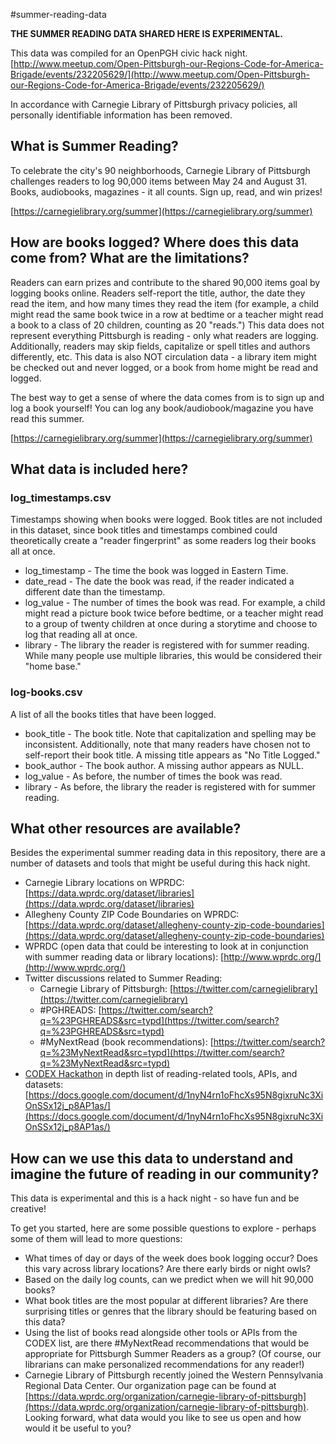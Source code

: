 #summer-reading-data

**THE SUMMER READING DATA SHARED HERE IS EXPERIMENTAL.**

This data was compiled for an OpenPGH civic hack night. [http://www.meetup.com/Open-Pittsburgh-our-Regions-Code-for-America-Brigade/events/232205629/](http://www.meetup.com/Open-Pittsburgh-our-Regions-Code-for-America-Brigade/events/232205629/)

In accordance with Carnegie Library of Pittsburgh privacy policies, all personally identifiable information has been removed.

## What is Summer Reading?

To celebrate the city's 90 neighborhoods, Carnegie Library of Pittsburgh challenges readers to log 90,000 items between May 24 and August 31. Books, audiobooks, magazines - it all counts. Sign up, read, and win prizes!

[https://carnegielibrary.org/summer](https://carnegielibrary.org/summer)

## How are books logged? Where does this data come from? What are the limitations?

Readers can earn prizes and contribute to the shared 90,000 items goal by logging books online. Readers self-report the title, author, the date they read the item, and how many times they read the item (for example, a child might read the same book twice in a row at bedtime or a teacher might read a book to a class of 20 children, counting as 20 "reads.") This data does not represent everything Pittsburgh is reading - only what readers are logging. Additionally, readers may skip fields, capitalize or spell titles and authors differently, etc. This data is also NOT circulation data - a library item might be checked out and never logged, or a book from home might be read and logged.

The best way to get a sense of where the data comes from is to sign up and log a book yourself! You can log any book/audiobook/magazine you have read this summer.

[https://carnegielibrary.org/summer](https://carnegielibrary.org/summer)

## What data is included here?

### log_timestamps.csv

Timestamps showing when books were logged. Book titles are not included in this dataset, since book titles and timestamps combined could theoretically create a "reader fingerprint" as some readers log their books all at once.

- log_timestamp - The time the book was logged in Eastern Time.
- date_read - The date the book was read, if the reader indicated a different date than the timestamp.
- log_value - The number of times the book was read. For example, a child might read a picture book twice before bedtime, or a teacher might read to a group of twenty children at once during a storytime and choose to log that reading all at once.
- library - The library the reader is registered with for summer reading. While many people use multiple libraries, this would be considered their "home base."

### log-books.csv

A list of all the books titles that have been logged.

- book_title - The book title. Note that capitalization and spelling may be inconsistent. Additionally, note that many readers have chosen not to self-report their book title. A missing title appears as "No Title Logged."
- book_author - The book author. A missing author appears as NULL.
- log_value - As before, the number of times the book was read.
- library - As before, the library the reader is registered with for summer reading.

## What other resources are available?

Besides the experimental summer reading data in this repository, there are a number of datasets and tools that might be useful during this hack night.

- Carnegie Library locations on WPRDC: [https://data.wprdc.org/dataset/libraries](https://data.wprdc.org/dataset/libraries)
- Allegheny County ZIP Code Boundaries on WPRDC: [https://data.wprdc.org/dataset/allegheny-county-zip-code-boundaries](https://data.wprdc.org/dataset/allegheny-county-zip-code-boundaries)
- WPRDC (open data that could be interesting to look at in conjunction with summer reading data or library locations): [http://www.wprdc.org/](http://www.wprdc.org/)
- Twitter discussions related to Summer Reading:
  - Carnegie Library of Pittsburgh: [https://twitter.com/carnegielibrary](https://twitter.com/carnegielibrary)
  - #PGHREADS: [https://twitter.com/search?q=%23PGHREADS&src=typd](https://twitter.com/search?q=%23PGHREADS&src=typd)
  - #MyNextRead (book recommendations): [https://twitter.com/search?q=%23MyNextRead&src=typd](https://twitter.com/search?q=%23MyNextRead&src=typd)
- [CODEX Hackathon](http://codexhackathon.com/) in depth list of reading-related tools, APIs, and datasets: [https://docs.google.com/document/d/1nyN4rn1oFhcXs95N8gixruNc3XiOnSSx12j_p8AP1as/](https://docs.google.com/document/d/1nyN4rn1oFhcXs95N8gixruNc3XiOnSSx12j_p8AP1as/)

## How can we use this data to understand and imagine the future of reading in our community?

This data is experimental and this is a hack night - so have fun and be creative!

To get you started, here are some possible questions to explore - perhaps some of them will lead to more questions:

- What times of day or days of the week does book logging occur? Does this vary across library locations? Are there early birds or night owls?
- Based on the daily log counts, can we predict when we will hit 90,000 books?
- What book titles are the most popular at different libraries? Are there surprising titles or genres that the library should be featuring based on this data?
- Using the list of books read alongside other tools or APIs from the CODEX list, are there #MyNextRead recommendations that would be appropriate for Pittsburgh Summer Readers as a group? (Of course, our librarians can make personalized recommendations for any reader!)
- Carnegie Library of Pittsburgh recently joined the Western Pennsylvania Regional Data Center. Our organization page can be found at [https://data.wprdc.org/organization/carnegie-library-of-pittsburgh](https://data.wprdc.org/organization/carnegie-library-of-pittsburgh). Looking forward, what data would you like to see us open and how would it be useful to you?

